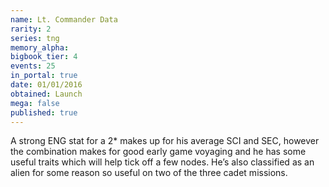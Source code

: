 ```yaml
---
name: Lt. Commander Data
rarity: 2
series: tng
memory_alpha:
bigbook_tier: 4
events: 25
in_portal: true
date: 01/01/2016
obtained: Launch
mega: false
published: true
---
```


A strong ENG stat for a 2* makes up for his average SCI and SEC, however the combination makes for good early game voyaging and he has some useful traits which will help tick off a few nodes. He’s also classified as an alien for some reason so useful on two of the three cadet missions.
